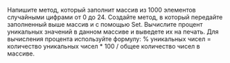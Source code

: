Напишите метод, который заполнит массив из 1000 элементов случайными цифрами от 0 до 24.
Создайте метод, в который передайте заполненный выше массив и с помощью Set.
Вычислите процент уникальных значений в данном массиве и выведете их на печать.
Для вычисления процента используйте формулу:
% уникальных чисел = количество уникальных чисел  * 100 / общее количество чисел в массиве.